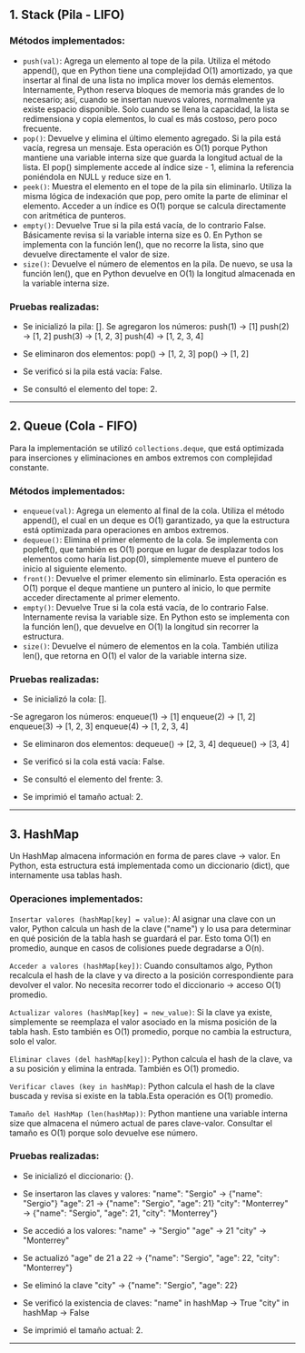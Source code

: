 ## 1. Stack (Pila - LIFO)

### Métodos implementados:

- `push(val)`: Agrega un elemento al tope de la pila. Utiliza el método append(), que en Python tiene una complejidad O(1) amortizado, ya que insertar al final de una lista no implica mover los demás elementos. Internamente, Python reserva bloques de memoria más grandes de lo necesario; así, cuando se insertan nuevos valores, normalmente ya existe espacio disponible. Solo cuando se llena la capacidad, la lista se redimensiona y copia elementos, lo cual es más costoso, pero poco frecuente.
- `pop()`: Devuelve y elimina el último elemento agregado. Si la pila está vacía, regresa un mensaje. Esta operación es O(1) porque Python mantiene una variable interna size que guarda la longitud actual de la lista. El pop() simplemente accede al índice size - 1, elimina la referencia poniéndola en NULL y reduce size en 1.
- `peek()`: Muestra el elemento en el tope de la pila sin eliminarlo. Utiliza la misma lógica de indexación que pop, pero omite la parte de eliminar el elemento. Acceder a un índice es O(1) porque se calcula directamente con aritmética de punteros.
- `empty()`: Devuelve True si la pila está vacía, de lo contrario False. Básicamente revisa si la variable interna size es 0. En Python se implementa con la función len(), que no recorre la lista, sino que devuelve directamente el valor de size.
- `size()`: Devuelve el número de elementos en la pila. De nuevo, se usa la función len(), que en Python devuelve en O(1) la longitud almacenada en la variable interna size.

### Pruebas realizadas:

- Se inicializó la pila: [].
  Se agregaron los números:
  push(1) → [1]
  push(2) → [1, 2]
  push(3) → [1, 2, 3]
  push(4) → [1, 2, 3, 4]

- Se eliminaron dos elementos:
  pop() → [1, 2, 3]
  pop() → [1, 2]

- Se verificó si la pila está vacía: False.

- Se consultó el elemento del tope: 2.

---

## 2. Queue (Cola - FIFO)

Para la implementación se utilizó `collections.deque`, que está optimizada para inserciones y eliminaciones en ambos extremos con complejidad constante.

### Métodos implementados:

- `enqueue(val)`: Agrega un elemento al final de la cola. Utiliza el método append(), el cual en un deque es O(1) garantizado, ya que la estructura está optimizada para operaciones en ambos extremos.
- `dequeue()`: Elimina el primer elemento de la cola. Se implementa con popleft(), que también es O(1) porque en lugar de desplazar todos los elementos como haría list.pop(0), simplemente mueve el puntero de inicio al siguiente elemento.
- `front()`: Devuelve el primer elemento sin eliminarlo. Esta operación es O(1) porque el deque mantiene un puntero al inicio, lo que permite acceder directamente al primer elemento.
- `empty()`: Devuelve True si la cola está vacía, de lo contrario False. Internamente revisa la variable size. En Python esto se implementa con la función len(), que devuelve en O(1) la longitud sin recorrer la estructura.
- `size()`: Devuelve el número de elementos en la cola. También utiliza len(), que retorna en O(1) el valor de la variable interna size.

### Pruebas realizadas:

- Se inicializó la cola: [].

-Se agregaron los números:
enqueue(1) → [1]
enqueue(2) → [1, 2]
enqueue(3) → [1, 2, 3]
enqueue(4) → [1, 2, 3, 4]

- Se eliminaron dos elementos:
  dequeue() → [2, 3, 4]
  dequeue() → [3, 4]

- Se verificó si la cola está vacía: False.

- Se consultó el elemento del frente: 3.

- Se imprimió el tamaño actual: 2.

---

## 3. HashMap

Un HashMap almacena información en forma de pares clave → valor. En Python, esta estructura está implementada como un diccionario (dict), que internamente usa tablas hash.

### Operaciones implementados:

`Insertar valores (hashMap[key] = value)`: Al asignar una clave con un valor, Python calcula un hash de la clave ("name") y lo usa para determinar en qué posición de la tabla hash se guardará el par. Esto toma O(1) en promedio, aunque en casos de colisiones puede degradarse a O(n).

`Acceder a valores (hashMap[key])`: Cuando consultamos algo, Python recalcula el hash de la clave y va directo a la posición correspondiente para devolver el valor. No necesita recorrer todo el diccionario → acceso O(1) promedio.

`Actualizar valores (hashMap[key] = new_value)`: Si la clave ya existe, simplemente se reemplaza el valor asociado en la misma posición de la tabla hash. Esto también es O(1) promedio, porque no cambia la estructura, solo el valor.

`Eliminar claves (del hashMap[key])`: Python calcula el hash de la clave, va a su posición y elimina la entrada. También es O(1) promedio.

`Verificar claves (key in hashMap)`: Python calcula el hash de la clave buscada y revisa si existe en la tabla.Esta operación es O(1) promedio.

`Tamaño del HashMap (len(hashMap))`: Python mantiene una variable interna size que almacena el número actual de pares clave-valor. Consultar el tamaño es O(1) porque solo devuelve ese número.

### Pruebas realizadas:

- Se inicializó el diccionario: {}.

- Se insertaron las claves y valores:
  "name": "Sergio" → {"name": "Sergio"}
  "age": 21 → {"name": "Sergio", "age": 21}
  "city": "Monterrey" → {"name": "Sergio", "age": 21, "city": "Monterrey"}

- Se accedió a los valores:
  "name" → "Sergio"
  "age" → 21
  "city" → "Monterrey"

- Se actualizó "age" de 21 a 22 → {"name": "Sergio", "age": 22, "city": "Monterrey"}

- Se eliminó la clave "city" → {"name": "Sergio", "age": 22}

- Se verificó la existencia de claves:
  "name" in hashMap → True
  "city" in hashMap → False

- Se imprimió el tamaño actual: 2.

---
